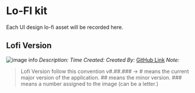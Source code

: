 <!--
START OF: docs/design-assets/ui-kits/wireframes/lofi/README.md
Purpose: Provide a comprehensive overview of each lofi made.
Update Freqency: Each time a major UI rework is made.
Location: docs/design-assets/ui-kits/wireframes/lofi/README.md
-->

# Lo-FI kit

Each UI design lo-fi asset will be recorded here.

## Lofi Version
![image info]()
_Description:_
_Time Created:_
_Created By:_ [GitHub Link]()
_Note:_


> Lofi Version follow this convention v#.##.### -> # means the current major version of the application. ## means the minor version. ### means a number assigned to the image (can be a letter.)

<!-- END OF: docs/design-assets/ui-kits/wireframes/lofi/README.md -->
